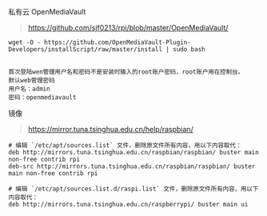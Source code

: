 私有云 OpenMediaVault

> https://github.com/sjf0213/rpi/blob/master/OpenMediaVault/

```
wget -O - https://github.com/OpenMediaVault-Plugin-Developers/installScript/raw/master/install | sudo bash


首次登陆wen管理用户名和密码不是安装时输入的root账户密码，root账户用在控制台。
默认web管理密码
用户名：admin
密码：openmediavault
```

镜像

> https://mirror.tuna.tsinghua.edu.cn/help/raspbian/

```
# 编辑 `/etc/apt/sources.list` 文件，删除原文件所有内容，用以下内容取代：
deb http://mirrors.tuna.tsinghua.edu.cn/raspbian/raspbian/ buster main non-free contrib rpi
deb-src http://mirrors.tuna.tsinghua.edu.cn/raspbian/raspbian/ buster main non-free contrib rpi

# 编辑 `/etc/apt/sources.list.d/raspi.list` 文件，删除原文件所有内容，用以下内容取代：
deb http://mirrors.tuna.tsinghua.edu.cn/raspberrypi/ buster main ui
```

